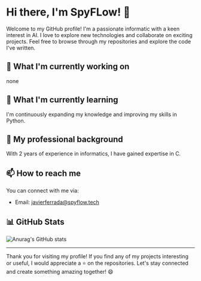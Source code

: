 # Hi there, I'm SpyFLow! 👋

Welcome to my GitHub profile! I'm a passionate informatic with a keen interest in AI. I love to explore new technologies and collaborate on exciting projects. Feel free to browse through my repositories and explore the code I've written.

## 🔭 What I'm currently working on

none

## 🌱 What I'm currently learning

I'm continuously expanding my knowledge and improving my skills in Python.

## 💼 My professional background

With 2 years of experience in informatics, I have gained expertise in C.

## 📫 How to reach me

You can connect with me via:
- Email: javierferrada@spyflow.tech

## 📊 GitHub Stats

![Anurag's GitHub stats](https://github-readme-stats.vercel.app/api?username=spyflow&show_icons=true&theme=gruvbox)

---

Thank you for visiting my profile! If you find any of my projects interesting or useful, I would appreciate a ⭐️ on the repositories. Let's stay connected and create something amazing together! 😄
